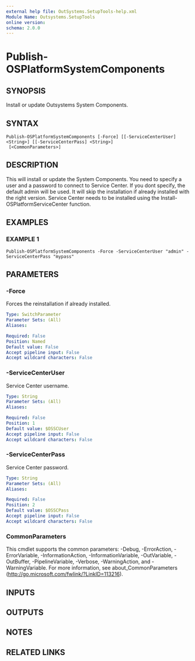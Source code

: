 ```yaml
---
external help file: OutSystems.SetupTools-help.xml
Module Name: Outsystems.SetupTools
online version:
schema: 2.0.0
---
```


# Publish-OSPlatformSystemComponents

## SYNOPSIS
Install or update Outsystems System Components.

## SYNTAX

```
Publish-OSPlatformSystemComponents [-Force] [[-ServiceCenterUser] <String>] [[-ServiceCenterPass] <String>]
 [<CommonParameters>]
```

## DESCRIPTION
This will install or update the System Components.
You need to specify a user and a password to connect to Service Center.
If you dont specify, the default admin will be used.
It will skip the installation if already installed with the right version.
Service Center needs to be installed using the Install-OSPlatformServiceCenter function.

## EXAMPLES

### EXAMPLE 1
```
Publish-OSPlatformSystemComponents -Force -ServiceCenterUser "admin" -ServiceCenterPass "mypass"
```

## PARAMETERS

### -Force
Forces the reinstallation if already installed.

```yaml
Type: SwitchParameter
Parameter Sets: (All)
Aliases:

Required: False
Position: Named
Default value: False
Accept pipeline input: False
Accept wildcard characters: False
```

### -ServiceCenterUser
Service Center username.

```yaml
Type: String
Parameter Sets: (All)
Aliases:

Required: False
Position: 1
Default value: $OSSCUser
Accept pipeline input: False
Accept wildcard characters: False
```

### -ServiceCenterPass
Service Center password.

```yaml
Type: String
Parameter Sets: (All)
Aliases:

Required: False
Position: 2
Default value: $OSSCPass
Accept pipeline input: False
Accept wildcard characters: False
```

### CommonParameters
This cmdlet supports the common parameters: -Debug, -ErrorAction, -ErrorVariable, -InformationAction, -InformationVariable, -OutVariable, -OutBuffer, -PipelineVariable, -Verbose, -WarningAction, and -WarningVariable.
For more information, see about_CommonParameters (http://go.microsoft.com/fwlink/?LinkID=113216).

## INPUTS

## OUTPUTS

## NOTES

## RELATED LINKS
